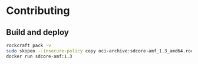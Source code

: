 # Contributing

## Build and deploy

```bash
rockcraft pack -v
sudo skopeo --insecure-policy copy oci-archive:sdcore-amf_1.3_amd64.rock docker-daemon:sdcore-amf:1.3
docker run sdcore-amf:1.3
```
